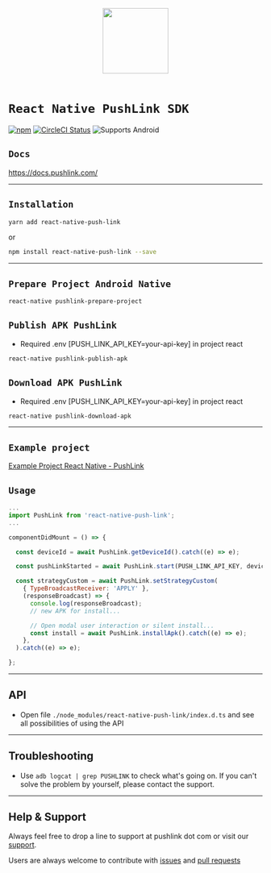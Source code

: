 <p align="center">
  <img src="https://pushlink.com/javax.faces.resource/images/site/logo-verde.png.xhtml?ln=pushlink" height='130' />
  </br>
  </br>
</p>

# `React Native PushLink SDK`

[![npm](https://img.shields.io/npm/v/react-native-push-link)](https://www.npmjs.com/package/react-native-push-link) [![CircleCI Status](https://img.shields.io/circleci/project/github/diogo-bruno/react-native-push-link/circleci-project-setup.svg)](https://circleci.com/gh/diogo-bruno/workflows/react-native-push-link/tree/master) ![Supports Android](https://img.shields.io/badge/platforms-android-lightgrey.svg)

## `Docs`

<https://docs.pushlink.com/>

---

## `Installation`

```sh
yarn add react-native-push-link
```

or

```sh
npm install react-native-push-link --save
```

---

## `Prepare Project Android Native`

```sh
react-native pushlink-prepare-project
```

## `Publish APK PushLink`

- Required .env [PUSH_LINK_API_KEY=your-api-key] in project react

```sh
react-native pushlink-publish-apk
```

## `Download APK PushLink`

- Required .env [PUSH_LINK_API_KEY=your-api-key] in project react

```sh
react-native pushlink-download-apk
```

---

## `Example project`

[Example Project React Native - PushLink](https://onesignal.com/)

## `Usage`

```javascript
...
import PushLink from 'react-native-push-link';
...

componentDidMount = () => {

  const deviceId = await PushLink.getDeviceId().catch((e) => e);

  const pushLinkStarted = await PushLink.start(PUSH_LINK_API_KEY, deviceId).catch((e) => e);

  const strategyCustom = await PushLink.setStrategyCustom(
    { TypeBroadcastReceiver: 'APPLY' },
    (responseBroadcast) => {
      console.log(responseBroadcast);
      // new APK for install...

      // Open modal user interaction or silent install...
      const install = await PushLink.installApk().catch((e) => e);
    },
  ).catch((e) => e);

};
```

---

## API

- Open file `./node_modules/react-native-push-link/index.d.ts` and see all possibilities of using the API

---

## Troubleshooting

- Use `adb logcat | grep PUSHLINK` to check what's going on. If you can't solve the problem by yourself, please contact the support.

---

## Help & Support

Always feel free to drop a line to support at pushlink dot com or visit our [support](https://www.pushlink.com/support.xhtml).

Users are always welcome to contribute with [issues](https://github.com/pushlink/pushlink-cordova-plugin/issues) and [pull requests](https://github.com/pushlink/pushlink-cordova-plugin/pulls)
